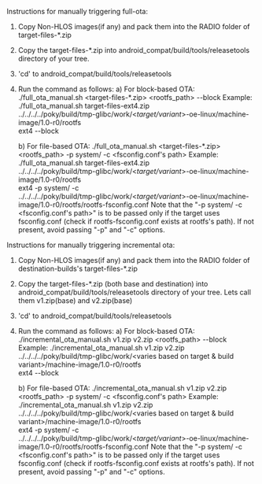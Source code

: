 
Instructions for manually triggering full-ota:

1) Copy Non-HLOS images(if any) and pack them into the RADIO folder of
   target-files-*.zip

2) Copy the target-files-*.zip into android_compat/build/tools/releasetools
   directory of your tree.

3) 'cd' to android_compat/build/tools/releasetools

4) Run the command as follows:
   a) For block-based OTA:
      ./full_ota_manual.sh <target-files-*.zip> <rootfs_path> <file-system type> --block
      Example:
              ./full_ota_manual.sh target-files-ext4.zip \
              ../../../../poky/build/tmp-glibc/work/<*target/variant*>-oe-linux/machine-image/1.0-r0/rootfs \
              ext4 --block

   b) For file-based OTA:
      ./full_ota_manual.sh <target-files-*.zip> <rootfs_path> <file-system-type> -p system/ -c <fsconfig.conf's path>
      Example:
              ./full_ota_manual.sh target-files-ext4.zip \
              ../../../../poky/build/tmp-glibc/work/<*target/variant*>-oe-linux/machine-image/1.0-r0/rootfs \
              ext4 -p system/ -c \
              ../../../../poky/build/tmp-glibc/work/<*target/variant*>-oe-linux/machine-image/1.0-r0/rootfs/rootfs-fsconfig.conf
      Note that the "-p system/ -c <fsconfig.conf's path>" is to be passed only if
      the target uses fsconfig.conf (check if rootfs-fsconfig.conf exists at rootfs's path).
      If not present, avoid passing "-p" and "-c" options.


Instructions for manually triggering incremental ota:

1) Copy Non-HLOS images(if any) and pack them into the RADIO folder of
   destination-builds's target-files-*.zip

2) Copy the target-files-*.zip (both base and destination) into
   android_compat/build/tools/releasetools directory of your tree.
   Lets call them v1.zip(base) and v2.zip(base)

3) 'cd' to android_compat/build/tools/releasetools

4) Run the command as follows:
   a) For block-based OTA:
      ./incremental_ota_manual.sh v1.zip v2.zip <rootfs_path> <file-system type> --block
      Example:
              ./incremental_ota_manual.sh v1.zip v2.zip \
              ../../../../poky/build/tmp-glibc/work/<varies based on target & build variant>/machine-image/1.0-r0/rootfs \
              ext4 --block

   b) For file-based OTA:
      ./incremental_ota_manual.sh v1.zip v2.zip <rootfs_path> <file-system-type> -p system/ -c <fsconfig.conf's path>
      Example:
              ./incremental_ota_manual.sh v1.zip v2.zip \
              ../../../../poky/build/tmp-glibc/work/<varies based on target & build variant>/machine-image/1.0-r0/rootfs \
              ext4 -p system/ -c \
              ../../../../poky/build/tmp-glibc/work/<*target/variant*>-oe-linux/machine-image/1.0-r0/rootfs/rootfs-fsconfig.conf
      Note that the "-p system/ -c <fsconfig.conf's path>" is to be passed only if
      the target uses fsconfig.conf (check if rootfs-fsconfig.conf exists at rootfs's path).
      If not present, avoid passing "-p" and "-c" options.



